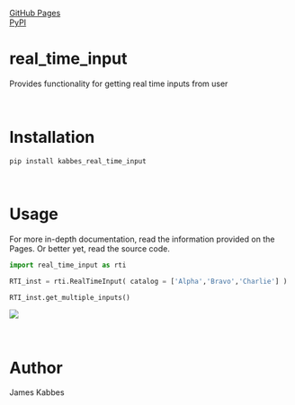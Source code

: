 [GitHub Pages](https://jameskabbes.github.io/real_time_input)<br>
[PyPI](https://pypi.org/project/kabbes-real-time-input)

# real_time_input
Provides functionality for getting real time inputs from user

<br> 

# Installation
`pip install kabbes_real_time_input`

<br>

# Usage
For more in-depth documentation, read the information provided on the Pages. Or better yet, read the source code.

```python
import real_time_input as rti
```

```python
RTI_inst = rti.RealTimeInput( catalog = ['Alpha','Bravo','Charlie'] )
```

```python
RTI_inst.get_multiple_inputs()
```

![](static/Python%20Terminal.gif)

<br>

# Author
James Kabbes
